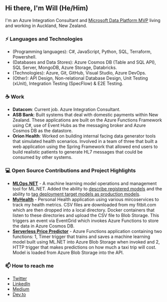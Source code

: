 ## Hi there, I'm Will (He/Him)

I'm an Azure Integration Consultant and [Microsoft Data Platform MVP](https://mvp.microsoft.com/en-us/PublicProfile/5003727?fullName=Will%20%20Velida) living and working in Auckland, New Zealand.

### ⚡ Languages and Technologies

* (Programming languages): C#, JavaScript, Python, SQL, Terraform, Powershell.
* (Databases and Data Stores): Azure Cosmos DB (Table and SQL API), SQL Server, MongoDB, Azure Storage, Databricks.
* (Technologies): Azure, Git, GitHub, Visual Studio, Azure DevOps.
* (Other): API Design, Non-relational Database Design, Unit Testing (xUnit), Integration Testing (SpecFlow) & E2E Testing.

### ☕ Work

* **Datacom**: Current job. Azure Integration Consultant.
* **ASB Bank**: Built systems that deal with domestic payments within New Zealand. These applications are built on the Azure Functions Framework using C#, use of Event Hubs as the messaging broker and Azure Cosmos DB as the datastore.
* **Orion Health**: Worked on building internal facing data generator tools that simulated health scenarios. Involved in a team of three that built a web application using the Spring Framework that allowed end users to build realistic patients to generate HL7 messages that could be consumed by other systems.

### 💻 Open Source Contributions and Project Highlights

* **[MLOps.NET](https://github.com/aslotte/MLOps.NET)** - A machine learning model operations and management tool for ML.NET. Added the ability to [describe registered models](https://github.com/aslotte/MLOps.NET/pull/283) and the ability to [tag deployment target models as production models](https://github.com/aslotte/MLOps.NET/pull/295).
* **[MyHealth](https://github.com/willvelida/MyHealth)** - Personal Health application using various mircoservices to track my health metrics. CSV files are downloaded from my fitbit.com which are then dropped into a local directory. Docker containers that listen to these directories and upload the CSV file to Blob Storage. This triggers an event via EventGrid which invokes Azure Functions to store the data in Azure Cosmos DB. 
* **[Serverless Price Predictor](https://github.com/willvelida/serverless-price-predictor)** - Azure Functions application containing two functions: 1, Timer trigger that trains and saves a machine learning model built using ML.NET into Azure Blob Storage when invoked and 2, HTTP trigger that makes predictions on how much a taxi trip will cost. Model is loaded from Azure Blob Storage into the API.

### 📫 How to reach me

* [Twitter](https://twitter.com/willvelida)
* [LinkedIn](https://www.linkedin.com/in/willvelida/)
* [Medium](https://medium.com/@willvelida)
* [Dev.to](https://dev.to/willvelida)

<!--
**willvelida/willvelida** is a ✨ _special_ ✨ repository because its `README.md` (this file) appears on your GitHub profile.

Here are some ideas to get you started:

- 🔭 I’m currently working on ...
- 🌱 I’m currently learning ...
- 👯 I’m looking to collaborate on ...
- 🤔 I’m looking for help with ...
- 💬 Ask me about ...
- 📫 How to reach me: ...
- 😄 Pronouns: ...
- ⚡ Fun fact: ...
-->


